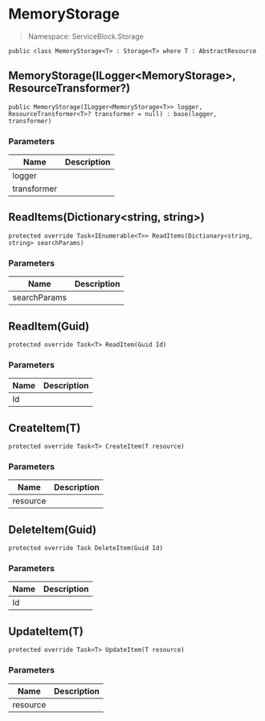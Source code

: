 MemoryStorage
======
> Namespace: ServiceBlock.Storage




```
public class MemoryStorage<T> : Storage<T> where T : AbstractResource
```


MemoryStorage(ILogger<MemoryStorage<T>>, ResourceTransformer<T>?)
------

```
public MemoryStorage(ILogger<MemoryStorage<T>> logger, ResourceTransformer<T>? transformer = null) : base(logger, transformer)
```
### Parameters
Name | Description
--- | ---
logger | 
transformer | 





ReadItems(Dictionary<string, string>)
------

```
protected override Task<IEnumerable<T>> ReadItems(Dictionary<string, string> searchParams)
```
### Parameters
Name | Description
--- | ---
searchParams | 




ReadItem(Guid)
------

```
protected override Task<T> ReadItem(Guid Id)
```
### Parameters
Name | Description
--- | ---
Id | 




CreateItem(T)
------

```
protected override Task<T> CreateItem(T resource)
```
### Parameters
Name | Description
--- | ---
resource | 




DeleteItem(Guid)
------

```
protected override Task DeleteItem(Guid Id)
```
### Parameters
Name | Description
--- | ---
Id | 




UpdateItem(T)
------

```
protected override Task<T> UpdateItem(T resource)
```
### Parameters
Name | Description
--- | ---
resource | 




